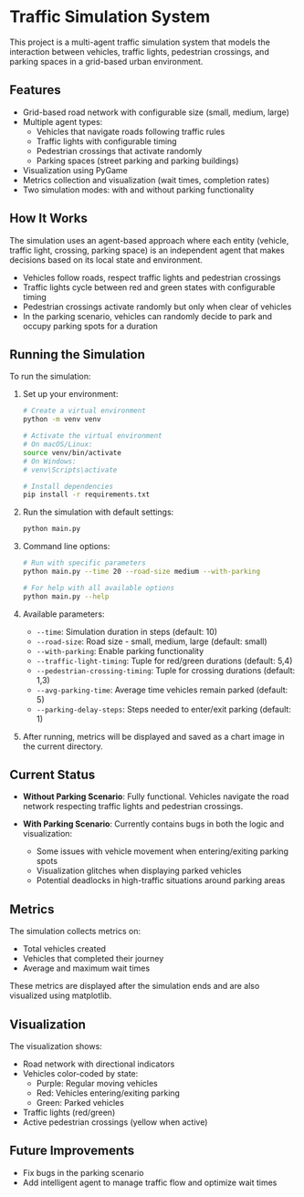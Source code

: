 # Traffic Simulation System

This project is a multi-agent traffic simulation system that models the interaction between vehicles, traffic lights, pedestrian crossings, and parking spaces in a grid-based urban environment.

## Features

- Grid-based road network with configurable size (small, medium, large)
- Multiple agent types:
  - Vehicles that navigate roads following traffic rules
  - Traffic lights with configurable timing
  - Pedestrian crossings that activate randomly
  - Parking spaces (street parking and parking buildings)
- Visualization using PyGame
- Metrics collection and visualization (wait times, completion rates)
- Two simulation modes: with and without parking functionality

## How It Works

The simulation uses an agent-based approach where each entity (vehicle, traffic light, crossing, parking space) is an independent agent that makes decisions based on its local state and environment.

- Vehicles follow roads, respect traffic lights and pedestrian crossings
- Traffic lights cycle between red and green states with configurable timing
- Pedestrian crossings activate randomly but only when clear of vehicles
- In the parking scenario, vehicles can randomly decide to park and occupy parking spots for a duration

## Running the Simulation

To run the simulation:

1. Set up your environment:
   ```bash
   # Create a virtual environment
   python -m venv venv
   
   # Activate the virtual environment
   # On macOS/Linux:
   source venv/bin/activate
   # On Windows:
   # venv\Scripts\activate
   
   # Install dependencies
   pip install -r requirements.txt
   ```

2. Run the simulation with default settings:
   ```bash
   python main.py
   ```

3. Command line options:
   ```bash
   # Run with specific parameters
   python main.py --time 20 --road-size medium --with-parking
   
   # For help with all available options
   python main.py --help
   ```

4. Available parameters:
   - `--time`: Simulation duration in steps (default: 10)
   - `--road-size`: Road size - small, medium, large (default: small)
   - `--with-parking`: Enable parking functionality
   - `--traffic-light-timing`: Tuple for red/green durations (default: 5,4)
   - `--pedestrian-crossing-timing`: Tuple for crossing durations (default: 1,3)
   - `--avg-parking-time`: Average time vehicles remain parked (default: 5)
   - `--parking-delay-steps`: Steps needed to enter/exit parking (default: 1)

5. After running, metrics will be displayed and saved as a chart image in the current directory.



## Current Status

- **Without Parking Scenario**: Fully functional. Vehicles navigate the road network respecting traffic lights and pedestrian crossings.

- **With Parking Scenario**: Currently contains bugs in both the logic and visualization:
  - Some issues with vehicle movement when entering/exiting parking spots
  - Visualization glitches when displaying parked vehicles
  - Potential deadlocks in high-traffic situations around parking areas

## Metrics

The simulation collects metrics on:
- Total vehicles created
- Vehicles that completed their journey
- Average and maximum wait times

These metrics are displayed after the simulation ends and are also visualized using matplotlib.

## Visualization

The visualization shows:
- Road network with directional indicators
- Vehicles color-coded by state:
  - Purple: Regular moving vehicles
  - Red: Vehicles entering/exiting parking
  - Green: Parked vehicles
- Traffic lights (red/green)
- Active pedestrian crossings (yellow when active)

## Future Improvements

- Fix bugs in the parking scenario
- Add intelligent agent to manage traffic flow and optimize wait times